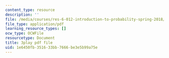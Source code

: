 ```yaml
---
content_type: resource
description: ''
file: /media/courses/res-6-012-introduction-to-probability-spring-2018/1e6450fb351633bb7666be3e5b99a75e_46Ym07yKf4A.pdf
file_type: application/pdf
learning_resource_types: []
ocw_type: OCWFile
resourcetype: Document
title: 3play pdf file
uid: 1e6450fb-3516-33bb-7666-be3e5b99a75e
---
```


